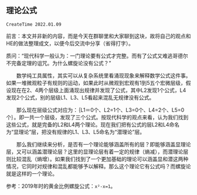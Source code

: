 ## 理论公式
`CreateTime 2022.01.09`

前言：本文并非新的内容，而是今天在群聊里和大家聊到这块，故将自己的观点和HE的做法整理成文，以便今后交流中分享（省得打字）。

质问：“现代科学一般认为：一门理论要有公式才完整。而有了公式又难逃哥德尔不完备定理的诅咒。为什么螺旋论没有公式？”

　　数学纯工具属性，其实可以从复杂系统里看涌现现象来解释数学公式这件事。如果一堆微观粒子有规则的运动，如果此时从微观到宏观有1到5五个宏微层级，假设现在在2、4两个层级上面涌现出规律并发现了公式，其中L2发现1个公式，L4发现2个公式，别的层级L1、L3、L5看起来混乱无规律没有公式。

　　那么现在层级公式对应为：｛L1＝0个、L2=1个、L3=0个、L4=2个、L5=0个｝。即一共一个层级，发现了三个公式。按现代科学的观点来看，认为我们找到这些公式，就是完备的L2和L4两个理论。现在我们把有公式的层L2和L4命名为“显理论”层，把没有规律的L1、L3、L5命名为“潜理论”层。

　　那么我们继续来分析，是否有一个理论能够涵盖所有的层？即能够涵盖显理论层，又可以涵盖潜理论层？这里的显理论层有着一定的规律（熵减），而潜理论层则比较混乱（熵增）。如果我们找到了一个更加基础的理论可以涵盖显和潜这两种情况，它同时对规律和混乱都能够予以解释。那么这个理论它有公式吗？而螺旋论就是这样的一个理论。

参考：2019年时的黄金比例螺旋公式：`x²-x=1`。
